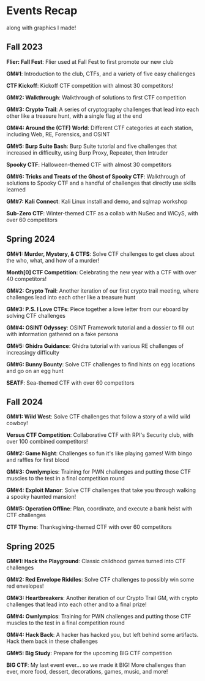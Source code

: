 # Events Recap
along with graphics I made!

## Fall 2023

**Flier: Fall Fest**: Flier used at Fall Fest to first promote our new club

**GM#1**: Introduction to the club, CTFs, and a variety of five easy challenges

**CTF Kickoff**: Kickoff CTF competition with almost 30 competitors!

**GM#2: Walkthrough**: Walkthrough of solutions to first CTF competition

**GM#3: Crypto Trail**: A series of cryptography challenges that lead into each other like a treasure hunt, with a single flag at the end

**GM#4: Around the (CTF) World**: Different CTF categories at each station, including Web, RE, Forensics, and OSINT

**GM#5: Burp Suite Bash**: Burp Suite tutorial and five challenges that increased in difficulty, using Burp Proxy, Repeater, then Intruder

**Spooky CTF**: Halloween-themed CTF with almost 30 competitors

**GM#6: Tricks and Treats of the Ghost of Spooky CTF**: Walkthrough of solutions to Spooky CTF and a handful of challenges that directly use skills learned

**GM#7: Kali Connect**: Kali Linux install and demo, and sqlmap workshop

**Sub-Zero CTF**: Winter-themed CTF as a collab with NuSec and WiCyS, with over 60 competitors

## Spring 2024

**GM#1: Murder, Mystery, & CTFS**: Solve CTF challenges to get clues about the who, what, and how of a murder!

**Month[0] CTF Competition**: Celebrating the new year with a CTF with over 40 competitors!

**GM#2: Crypto Trail**: Another iteration of our first crypto trail meeting, where challenges lead into each other like a treasure hunt

**GM#3: P.S. I Love CTFs**: Piece together a love letter from our eboard by solving CTF challenges

**GM#4: OSINT Odyssey**: OSINT Framework tutorial and a dossier to fill out with information gathered on a fake persona

**GM#5: Ghidra Guidance**: Ghidra tutorial with various RE challenges of increasingy difficulty

**GM#6: Bunny Bounty**: Solve CTF challenges to find hints on egg locations and go on an egg hunt

**SEATF**: Sea-themed CTF with over 60 competitors

## Fall 2024

**GM#1: Wild West**: Solve CTF challenges that follow a story of a wild wild cowboy!

**Versus CTF Competition**: Collaborative CTF with RPI's Security club, with over 100 combined competitors!

**GM#2: Game Night**: Challenges so fun it's like playing games! With bingo and raffles for first blood 

**GM#3: Ownlympics**: Training for PWN challenges and putting those CTF muscles to the test in a final competition round

**GM#4: Exploit Manor**: Solve CTF challenges that take you through walking a spooky haunted mansion!

**GM#5: Operation Offline**: Plan, coordinate, and execute a bank heist with CTF challenges

**CTF Thyme**: Thanksgiving-themed CTF with over 60 competitors

## Spring 2025

**GM#1: Hack the Playground**: Classic childhood games turned into CTF challenges 

**GM#2: Red Envelope Riddles**: Solve CTF challenges to possibly win some red envelopes!

**GM#3: Heartbreakers**: Another iteration of our Crypto Trail GM, with crypto challenges that lead into each other and to a final prize! 

**GM#4: Ownlympics**: Training for PWN challenges and putting those CTF muscles to the test in a final competition round

**GM#4: Hack Back**: A hacker has hacked you, but left behind some artifacts. Hack them back in these challenges 

**GM#5: Big Study**: Prepare for the upcoming BIG CTF competition

**BIG CTF**: My last event ever... so we made it BIG! More challenges than ever, more food, dessert, decorations, games, music, and more!
